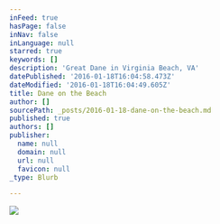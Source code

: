 ```yaml
---
inFeed: true
hasPage: false
inNav: false
inLanguage: null
starred: true
keywords: []
description: 'Great Dane in Virginia Beach, VA'
datePublished: '2016-01-18T16:04:58.473Z'
dateModified: '2016-01-18T16:04:49.605Z'
title: Dane on the Beach
author: []
sourcePath: _posts/2016-01-18-dane-on-the-beach.md
published: true
authors: []
publisher:
  name: null
  domain: null
  url: null
  favicon: null
_type: Blurb

---
```

![](https://the-grid-user-content.s3-us-west-2.amazonaws.com/0069e90c-40da-417e-ba6b-a88625c600fa.jpg)